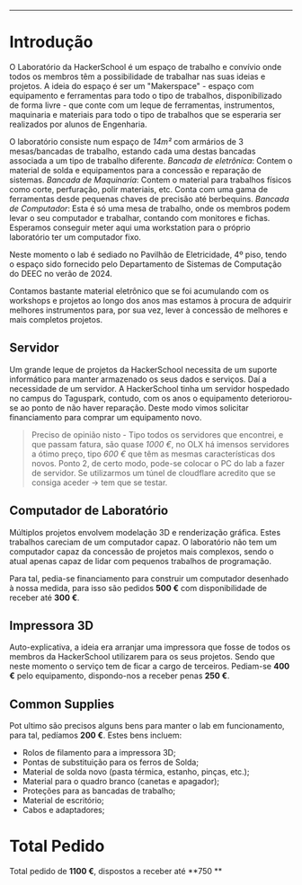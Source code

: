 ***
# Introdução

O Laboratório da HackerSchool é um espaço de trabalho e convívio onde todos os membros têm a possibilidade de trabalhar nas suas ideias e projetos.
A ideia do espaço é ser um "Makerspace" - espaço com equipamento e ferramentas para todo o tipo de trabalhos, disponibilizado de forma livre - que conte com um leque de ferramentas, instrumentos, maquinaria e materiais para todo o tipo de trabalhos que se esperaria ser realizados por alunos de Engenharia.

O laboratório consiste num espaço de *14m²* com armários de 3 mesas/bancadas de trabalho, estando cada uma destas bancadas associada a um tipo de trabalho diferente. 
	*Bancada de eletrônica*: Contem o material de solda e equipamentos para a concessão e reparação de sistemas.
	*Bancada de Maquinaria*: Contem o material para trabalhos físicos como corte, perfuração, polir materiais, etc. Conta com uma gama de ferramentas desde pequenas chaves de precisão até berbequins.
	*Bancada de Computador*: Esta é só uma mesa de trabalho, onde os membros podem levar o seu computador e trabalhar, contando com monitores e fichas. Esperamos conseguir meter aqui uma workstation para o próprio laboratório ter um computador fixo. 

Neste momento o lab é sediado no Pavilhão de Eletricidade, 4º piso, tendo o espaço sido fornecido pelo Departamento de Sistemas de Computação do DEEC no verão de 2024.

Contamos bastante material eletrônico que se foi acumulando com os workshops e projetos ao longo dos anos mas estamos à procura de adquirir melhores instrumentos para, por sua vez, lever à concessão de melhores e mais completos projetos.

## Servidor

Um grande leque de projetos da HackerSchool necessita de um suporte informático para manter armazenado os seus dados e serviços. Daí a necessidade de um servidor. A HackerSchool tinha um servidor hospedado no campus do Taguspark, contudo, com os anos o equipamento deteriorou-se ao ponto de não haver reparação.
Deste modo vimos solicitar financiamento para comprar um equipamento novo.

> Preciso de opinião nisto - Tipo todos os servidores que encontrei, e que passam fatura, são quase *1000 €*, no OLX há imensos servidores a ótimo preço, tipo *600 €* que têm as mesmas características dos novos.
> Ponto 2, de certo modo, pode-se colocar o PC do lab a fazer de servidor. Se utilizarmos um túnel de cloudflare acredito que se consiga aceder -> tem que se testar. 
## Computador de Laboratório

Múltiplos projetos envolvem modelação 3D e renderização gráfica. Estes trabalhos careciam de um computador capaz. O laboratório não tem um computador capaz da concessão de projetos mais complexos, sendo o atual apenas capaz de lidar com pequenos trabalhos de programação.

Para tal, pedia-se financiamento para construir um computador desenhado à nossa medida, para isso são pedidos **500 €** com disponibilidade de receber até **300 €**.
## Impressora 3D

Auto-explicativa, a ideia era arranjar uma impressora que fosse de todos os membros da HackerSchool utilizarem para os seus projetos. Sendo que neste momento o serviço tem de ficar a cargo de terceiros.
Pediam-se **400 €** pelo equipamento, dispondo-nos a receber penas **250 €**.

## Common Supplies

Pot ultimo são precisos alguns bens para manter o lab em funcionamento, para tal, pedíamos **200 €**.
Estes bens incluem:
- Rolos de filamento para a impressora 3D;
- Pontas de substituição para os ferros de Solda;
- Material de solda novo (pasta térmica, estanho, pinças, etc.);
- Material para o quadro branco (canetas e apagador);
- Proteções para as bancadas de trabalho;
- Material de escritório;
- Cabos e adaptadores;

# Total Pedido

Total pedido de **1100 €**, dispostos a receber até **750 **

